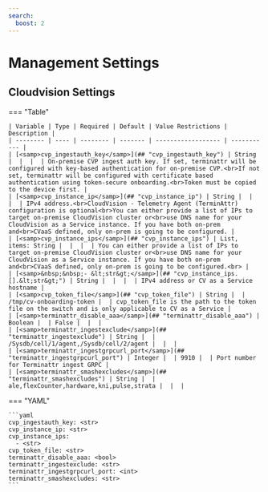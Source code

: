 ```yaml
---
search:
  boost: 2
---
```


# Management Settings

## Cloudvision Settings

=== "Table"

    | Variable | Type | Required | Default | Value Restrictions | Description |
    | -------- | ---- | -------- | ------- | ------------------ | ----------- |
    | [<samp>cvp_ingestauth_key</samp>](## "cvp_ingestauth_key") | String |  |  |  | On-premise CVP ingest auth key. If set, terminattr will be configured with key-based authentication for on-premise CVP.<br>If not set, terminattr will be configured with certificate based authentication using token-secure onboarding.<br>Token must be copied to the device first. |
    | [<samp>cvp_instance_ip</samp>](## "cvp_instance_ip") | String |  |  |  | IPv4 address.<br>CloudVision - Telemetry Agent (TerminAttr) configuration is optional<br>You can either provide a list of IPs to target on-premise CloudVision cluster or<br>use DNS name for your CloudVision as a Service instance. If you have both on-prem and<br>CVaaS defined, only on-prem is going to be configured. |
    | [<samp>cvp_instance_ips</samp>](## "cvp_instance_ips") | List, items: String |  |  |  | You can either provide a list of IPs to target on-premise CloudVision cluster or<br>use DNS name for your CloudVision as a Service instance. If you have both on-prem and<br>CVaaS defined, only on-prem is going to be configured.<br> |
    | [<samp>&nbsp;&nbsp;- &lt;str&gt;</samp>](## "cvp_instance_ips.[].&lt;str&gt;") | String |  |  |  | IPv4 address or CV as a Service hostname |
    | [<samp>cvp_token_file</samp>](## "cvp_token_file") | String |  | /tmp/cv-onboarding-token |  | cvp_token_file is the path to the token file on the switch and is only applicable to CV as a Service |
    | [<samp>terminattr_disable_aaa</samp>](## "terminattr_disable_aaa") | Boolean |  | False |  |  |
    | [<samp>terminattr_ingestexclude</samp>](## "terminattr_ingestexclude") | String |  | /Sysdb/cell/1/agent,/Sysdb/cell/2/agent |  |  |
    | [<samp>terminattr_ingestgrpcurl_port</samp>](## "terminattr_ingestgrpcurl_port") | Integer |  | 9910 |  | Port number for Terminattr ingest GRPC |
    | [<samp>terminattr_smashexcludes</samp>](## "terminattr_smashexcludes") | String |  | ale,flexCounter,hardware,kni,pulse,strata |  |  |

=== "YAML"

    ```yaml
    cvp_ingestauth_key: <str>
    cvp_instance_ip: <str>
    cvp_instance_ips:
      - <str>
    cvp_token_file: <str>
    terminattr_disable_aaa: <bool>
    terminattr_ingestexclude: <str>
    terminattr_ingestgrpcurl_port: <int>
    terminattr_smashexcludes: <str>
    ```
